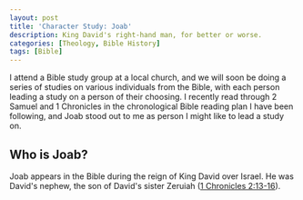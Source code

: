 ```yaml
---
layout: post
title: 'Character Study: Joab'
description: King David's right-hand man, for better or worse.
categories: [Theology, Bible History]
tags: [Bible]
---
```


I attend a Bible study group at a local church, and we will soon be doing a series of studies on various individuals from the Bible, with each person leading a study on a person of their choosing. I recently read through 2 Samuel and 1 Chronicles in the chronological Bible reading plan I have been following, and Joab stood out to me as person I might like to lead a study on.

## Who is Joab?

Joab appears in the Bible during the reign of King David over Israel. He was David's nephew, the son of David's sister Zeruiah ([1 Chronicles 2:13-16](https://www.biblegateway.com/passage/?search=1%20Chronicles%202%3A13-17&version=NIV)).
